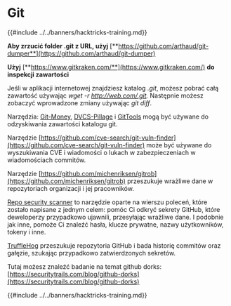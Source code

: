 # Git

{{#include ../../banners/hacktricks-training.md}}

**Aby zrzucić folder .git z URL, użyj** [**https://github.com/arthaud/git-dumper**](https://github.com/arthaud/git-dumper)

**Użyj** [**https://www.gitkraken.com/**](https://www.gitkraken.com/) **do inspekcji zawartości**

Jeśli w aplikacji internetowej znajdziesz katalog _.git_, możesz pobrać całą zawartość używając _wget -r http://web.com/.git._ Następnie możesz zobaczyć wprowadzone zmiany używając _git diff_.

Narzędzia: [Git-Money](https://github.com/dnoiz1/git-money), [DVCS-Pillage](https://github.com/evilpacket/DVCS-Pillage) i [GitTools](https://github.com/internetwache/GitTools) mogą być używane do odzyskiwania zawartości katalogu git.

Narzędzie [https://github.com/cve-search/git-vuln-finder](https://github.com/cve-search/git-vuln-finder) może być używane do wyszukiwania CVE i wiadomości o lukach w zabezpieczeniach w wiadomościach commitów.

Narzędzie [https://github.com/michenriksen/gitrob](https://github.com/michenriksen/gitrob) przeszukuje wrażliwe dane w repozytoriach organizacji i jej pracowników.

[Repo security scanner](https://github.com/UKHomeOffice/repo-security-scanner) to narzędzie oparte na wierszu poleceń, które zostało napisane z jednym celem: pomóc Ci odkryć sekrety GitHub, które deweloperzy przypadkowo ujawnili, przesyłając wrażliwe dane. I podobnie jak inne, pomoże Ci znaleźć hasła, klucze prywatne, nazwy użytkowników, tokeny i inne.

[TruffleHog](https://github.com/dxa4481/truffleHog) przeszukuje repozytoria GitHub i bada historię commitów oraz gałęzie, szukając przypadkowo zatwierdzonych sekretów.

Tutaj możesz znaleźć badanie na temat github dorks: [https://securitytrails.com/blog/github-dorks](https://securitytrails.com/blog/github-dorks)

{{#include ../../banners/hacktricks-training.md}}

